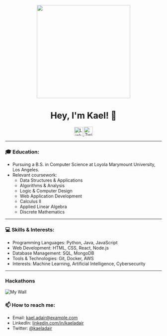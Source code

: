 <div id="header" align="center">
  <img src="https://media.giphy.com/media/Qo2dupDib32rkTY4hX/giphy.gif" width="300"/>
</div>

<h1 align="center">Hey, I'm Kael! 👋</h1>

<p align="center">
  <a href="https://www.linkedin.com/in/kaeladair/">
    <img src="https://img.shields.io/badge/LinkedIn-blue?style=for-the-badge&logo=linkedin&logoColor=white" style="height:28px" alt="LinkedIn Badge"/>
  </a>
  <a href="https://twitter.com/kaeladair">
    <img src="https://img.shields.io/twitter/follow/kaeladair?label=Follow&style=social" style="height:29px" alt="Twitter Follow Badge"/>
  </a>
</p>

---

### 🎓 Education:

- Pursuing a B.S. in Computer Science at Loyola Marymount University, Los Angeles.
- Relevant coursework:
    - Data Structures & Applications
    - Algorithms & Analysis
    - Logic & Computer Design
    - Web Application Development
    - Calculus II
    - Applied Linear Algebra
    - Discrete Mathematics

---

### 💻 Skills & Interests:

- Programming Languages: Python, Java, JavaScript
- Web Development: HTML, CSS, React, Node.js
- Database Management: SQL, MongoDB
- Tools & Technologies: Git, Docker, AWS
- Interests: Machine Learning, Artificial Intelligence, Cybersecurity

---

### Hackathons
![My Wall](https://idemoed.vercel.app/api/wall?username=kaeladair)

### 📫 How to reach me:

- Email: [kael.adair@example.com](mailto:kaeljadair@gmail.com)
- LinkedIn: [linkedin.com/in/kaeladair](https://www.linkedin.com/in/kaeladair/)
- Twitter: [@kaeladair](https://twitter.com/kaeladair)
